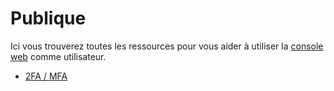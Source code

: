 # Publique

Ici vous trouverez toutes les ressources pour vous aider à utiliser la [console web](https://cloud.comwork.io) comme utilisateur.

* [2FA / MFA](./2FA.md)
